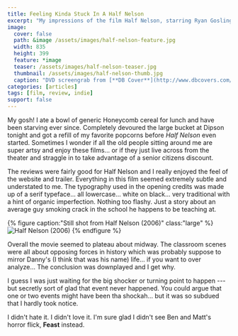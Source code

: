 ```yaml
---
title: Feeling Kinda Stuck In A Half Nelson
excerpt: "My impressions of the film Half Nelson, starring Ryan Gosling."
image: 
  cover: false
  path: &image /assets/images/half-nelson-feature.jpg
  width: 835
  height: 399
  feature: *image
  teaser: /assets/images/half-nelson-teaser.jpg
  thumbnail: /assets/images/half-nelson-thumb.jpg
  caption: "DVD screengrab from [**DB Cover**](http://www.dbcovers.com/image-of-half-nelson-2006-half_nelson_2006_1)"
categories: [articles]
tags: [film, review, indie]
support: false
---
```


My gosh! I ate a bowl of generic Honeycomb cereal for lunch and have been starving ever since. Completely devoured the large bucket at Dipson tonight and got a refill of my favorite popcorns before *Half Nelson* even started. Sometimes I wonder if all the old people sitting around me are super artsy and enjoy these films... or if they just live across from the theater and straggle in to take advantage of a senior citizens discount.

The reviews were fairly good for Half Nelson and I really enjoyed the feel of the website and trailer. Everything in this film seemed extremely subtle and understated to me. The typography used in the opening credits was made up of a serif typeface... all lowercase... white on black... very traditional with a hint of organic imperfection. Nothing too flashy. Just a story about an average guy smoking crack in the school he happens to be teaching at.

{% figure caption:"Still shot from Half Nelson (2006)" class:"large" %}
![Half Nelson (2006)](/assets/images/600full-half-nelson-screenshot.jpg)
{% endfigure %}

Overall the movie seemed to plateau about midway. The classroom scenes were all about opposing forces in history which was probably suppose to mirror Danny's (I think that was his name) life... if you want to over analyze... The conclusion was downplayed and I get why. 

I guess I was just waiting for the big shocker or turning point to happen --- but secretly sort of glad that event never happened. You could argue that one or two events might have been tha shockah... but it was so subdued that I hardly took notice.

I didn't hate it. I didn't love it. I'm sure glad I didn't see Ben and Matt's horror flick, **Feast** instead.
